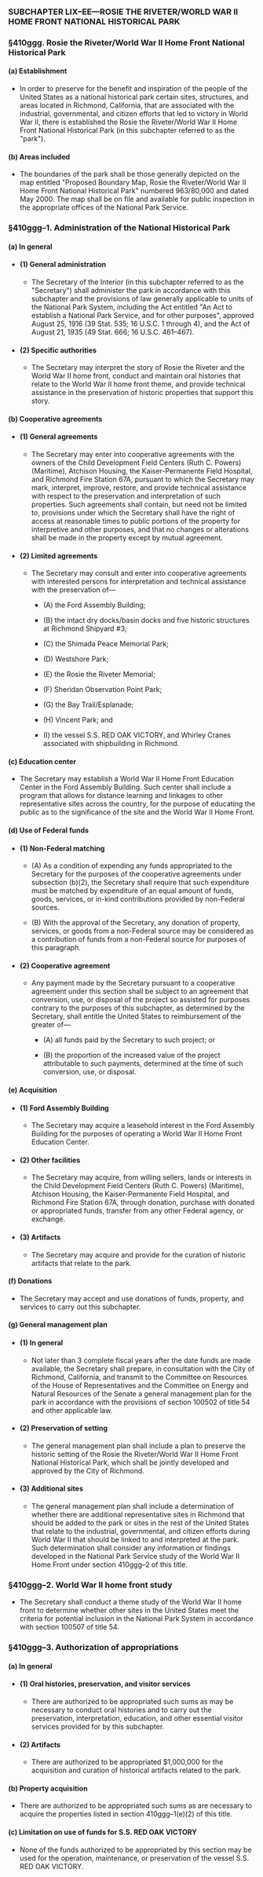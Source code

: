 ### SUBCHAPTER LIX–EE—ROSIE THE RIVETER/WORLD WAR II HOME FRONT NATIONAL HISTORICAL PARK

### §410ggg. Rosie the Riveter/World War II Home Front National Historical Park
#### (a) Establishment
* In order to preserve for the benefit and inspiration of the people of the United States as a national historical park certain sites, structures, and areas located in Richmond, California, that are associated with the industrial, governmental, and citizen efforts that led to victory in World War II, there is established the Rosie the Riveter/World War II Home Front National Historical Park (in this subchapter referred to as the "park").

#### (b) Areas included
* The boundaries of the park shall be those generally depicted on the map entitled "Proposed Boundary Map, Rosie the Riveter/World War II Home Front National Historical Park" numbered 963/80,000 and dated May 2000. The map shall be on file and available for public inspection in the appropriate offices of the National Park Service.

### §410ggg–1. Administration of the National Historical Park
#### (a) In general
* #### (1) General administration
  * The Secretary of the Interior (in this subchapter referred to as the "Secretary") shall administer the park in accordance with this subchapter and the provisions of law generally applicable to units of the National Park System, including the Act entitled "An Act to establish a National Park Service, and for other purposes", approved August 25, 1916 (39 Stat. 535; 16 U.S.C. 1 through 4), and the Act of August 21, 1935 (49 Stat. 666; 16 U.S.C. 461–467).

* #### (2) Specific authorities
  * The Secretary may interpret the story of Rosie the Riveter and the World War II home front, conduct and maintain oral histories that relate to the World War II home front theme, and provide technical assistance in the preservation of historic properties that support this story.

#### (b) Cooperative agreements
* #### (1) General agreements
  * The Secretary may enter into cooperative agreements with the owners of the Child Development Field Centers (Ruth C. Powers) (Maritime), Atchison Housing, the Kaiser-Permanente Field Hospital, and Richmond Fire Station 67A, pursuant to which the Secretary may mark, interpret, improve, restore, and provide technical assistance with respect to the preservation and interpretation of such properties. Such agreements shall contain, but need not be limited to, provisions under which the Secretary shall have the right of access at reasonable times to public portions of the property for interpretive and other purposes, and that no changes or alterations shall be made in the property except by mutual agreement.

* #### (2) Limited agreements
  * The Secretary may consult and enter into cooperative agreements with interested persons for interpretation and technical assistance with the preservation of—

    * (A) the Ford Assembly Building;

    * (B) the intact dry docks/basin docks and five historic structures at Richmond Shipyard #3;

    * (C) the Shimada Peace Memorial Park;

    * (D) Westshore Park;

    * (E) the Rosie the Riveter Memorial;

    * (F) Sheridan Observation Point Park;

    * (G) the Bay Trail/Esplanade;

    * (H) Vincent Park; and

    * (I) the vessel S.S. RED OAK VICTORY, and Whirley Cranes associated with shipbuilding in Richmond.

#### (c) Education center
* The Secretary may establish a World War II Home Front Education Center in the Ford Assembly Building. Such center shall include a program that allows for distance learning and linkages to other representative sites across the country, for the purpose of educating the public as to the significance of the site and the World War II Home Front.

#### (d) Use of Federal funds
* #### (1) Non-Federal matching
  * (A) As a condition of expending any funds appropriated to the Secretary for the purposes of the cooperative agreements under subsection (b)(2), the Secretary shall require that such expenditure must be matched by expenditure of an equal amount of funds, goods, services, or in-kind contributions provided by non-Federal sources.

  * (B) With the approval of the Secretary, any donation of property, services, or goods from a non-Federal source may be considered as a contribution of funds from a non-Federal source for purposes of this paragraph.

* #### (2) Cooperative agreement
  * Any payment made by the Secretary pursuant to a cooperative agreement under this section shall be subject to an agreement that conversion, use, or disposal of the project so assisted for purposes contrary to the purposes of this subchapter, as determined by the Secretary, shall entitle the United States to reimbursement of the greater of—

    * (A) all funds paid by the Secretary to such project; or

    * (B) the proportion of the increased value of the project attributable to such payments, determined at the time of such conversion, use, or disposal.

#### (e) Acquisition
* #### (1) Ford Assembly Building
  * The Secretary may acquire a leasehold interest in the Ford Assembly Building for the purposes of operating a World War II Home Front Education Center.

* #### (2) Other facilities
  * The Secretary may acquire, from willing sellers, lands or interests in the Child Development Field Centers (Ruth C. Powers) (Maritime), Atchison Housing, the Kaiser-Permanente Field Hospital, and Richmond Fire Station 67A, through donation, purchase with donated or appropriated funds, transfer from any other Federal agency, or exchange.

* #### (3) Artifacts
  * The Secretary may acquire and provide for the curation of historic artifacts that relate to the park.

#### (f) Donations
* The Secretary may accept and use donations of funds, property, and services to carry out this subchapter.

#### (g) General management plan
* #### (1) In general
  * Not later than 3 complete fiscal years after the date funds are made available, the Secretary shall prepare, in consultation with the City of Richmond, California, and transmit to the Committee on Resources of the House of Representatives and the Committee on Energy and Natural Resources of the Senate a general management plan for the park in accordance with the provisions of section 100502 of title 54 and other applicable law.

* #### (2) Preservation of setting
  * The general management plan shall include a plan to preserve the historic setting of the Rosie the Riveter/World War II Home Front National Historical Park, which shall be jointly developed and approved by the City of Richmond.

* #### (3) Additional sites
  * The general management plan shall include a determination of whether there are additional representative sites in Richmond that should be added to the park or sites in the rest of the United States that relate to the industrial, governmental, and citizen efforts during World War II that should be linked to and interpreted at the park. Such determination shall consider any information or findings developed in the National Park Service study of the World War II Home Front under section 410ggg–2 of this title.

### §410ggg–2. World War II home front study
* The Secretary shall conduct a theme study of the World War II home front to determine whether other sites in the United States meet the criteria for potential inclusion in the National Park System in accordance with section 100507 of title 54.

### §410ggg–3. Authorization of appropriations
#### (a) In general
* #### (1) Oral histories, preservation, and visitor services
  * There are authorized to be appropriated such sums as may be necessary to conduct oral histories and to carry out the preservation, interpretation, education, and other essential visitor services provided for by this subchapter.

* #### (2) Artifacts
  * There are authorized to be appropriated $1,000,000 for the acquisition and curation of historical artifacts related to the park.

#### (b) Property acquisition
* There are authorized to be appropriated such sums as are necessary to acquire the properties listed in section 410ggg–1(e)(2) of this title.

#### (c) Limitation on use of funds for S.S. RED OAK VICTORY
* None of the funds authorized to be appropriated by this section may be used for the operation, maintenance, or preservation of the vessel S.S. RED OAK VICTORY.
